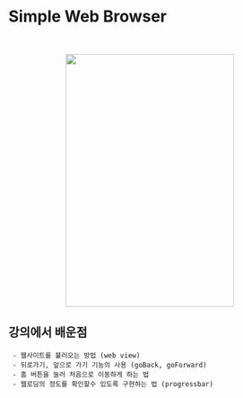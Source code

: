 # Simple Web Browser

<br />
<p align="center">
  <img width="300" height="450" src="https://user-images.githubusercontent.com/89181586/180652346-c28a6b8e-5b13-4d41-b28c-0a105042c468.png">
</p>

## 강의에서 배운점
```
 - 웹사이트를 불러오는 방법 (web view)
 - 뒤로가기, 앞으로 가기 기능의 사용 (goBack, goForward)
 - 홈 버튼을 눌러 처음으로 이동하게 하는 법 
 - 웹로딩의 정도를 확인할수 있도록 구현하는 법 (progressbar)
```
